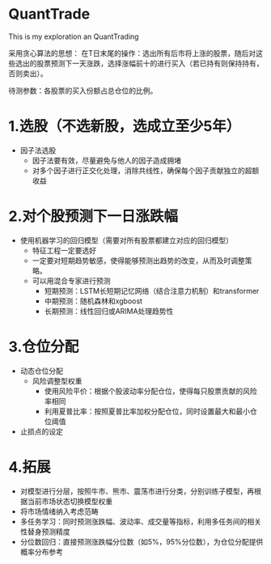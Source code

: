 # QuantTrade
This is my exploration an QuantTrading

采用贪心算法的思想：
在T日末尾的操作：选出所有后市将上涨的股票，随后对这些选出的股票预测下一天涨跌，选择涨幅前十的进行买入（若已持有则保持持有，否则卖出）。

待测参数：各股票的买入份额占总仓位的比例。



# 1.选股（不选新股，选成立至少5年）
- 因子法选股
	- 因子法要有效，尽量避免与他人的因子造成拥堵
	- 对多个因子进行正交化处理，消除共线性，确保每个因子贡献独立的超额收益


# 2.对个股预测下一日涨跌幅
- 使用机器学习的回归模型（需要对所有股票都建立对应的回归模型）
	- 特征工程一定要选好
	- 一定要对短期趋势敏感，使得能够预测出趋势的改变，从而及时调整策略。
	- 可以用混合专家进行预测
		- 短期预测：LSTM长短期记忆网络（结合注意力机制）和transformer
		- 中期预测：随机森林和xgboost
		- 长期预测：线性回归或ARIMA处理趋势性

# 3.仓位分配
- 动态仓位分配
	- 风险调整型权重
		- 使用风险平价：根据个股波动率分配仓位，使得每只股票贡献的风险率相同
		- 利用夏普比率：按照夏普比率加权分配仓位，同时设置最大和最小仓位阈值
- 止损点的设定



# 4.拓展
- 对模型进行分层，按照牛市、熊市、震荡市进行分类，分别训练子模型，再根据当前市场状态切换模型权重
- 将市场情绪纳入考虑范畴
- 多任务学习：同时预测涨跌幅、波动率、成交量等指标，利用多任务间的相关性替身预测精度
- 分位数回归：直接预测涨跌幅分位数（如5%，95%分位数），为仓位分配提供概率分布参考
